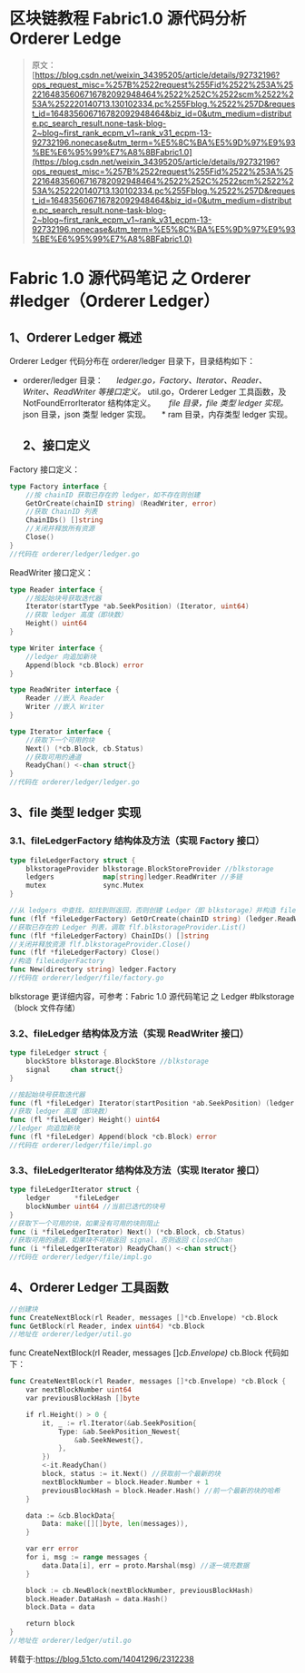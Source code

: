 # 区块链教程 Fabric1.0 源代码分析 Orderer Ledge

> 原文：[https://blog.csdn.net/weixin_34395205/article/details/92732196?ops_request_misc=%257B%2522request%255Fid%2522%253A%2522164835606716782092948464%2522%252C%2522scm%2522%253A%252220140713.130102334.pc%255Fblog.%2522%257D&request_id=164835606716782092948464&biz_id=0&utm_medium=distribute.pc_search_result.none-task-blog-2~blog~first_rank_ecpm_v1~rank_v31_ecpm-13-92732196.nonecase&utm_term=%E5%8C%BA%E5%9D%97%E9%93%BE%E6%95%99%E7%A8%8BFabric1.0](https://blog.csdn.net/weixin_34395205/article/details/92732196?ops_request_misc=%257B%2522request%255Fid%2522%253A%2522164835606716782092948464%2522%252C%2522scm%2522%253A%252220140713.130102334.pc%255Fblog.%2522%257D&request_id=164835606716782092948464&biz_id=0&utm_medium=distribute.pc_search_result.none-task-blog-2~blog~first_rank_ecpm_v1~rank_v31_ecpm-13-92732196.nonecase&utm_term=%E5%8C%BA%E5%9D%97%E9%93%BE%E6%95%99%E7%A8%8BFabric1.0)

# Fabric 1.0 源代码笔记 之 Orderer #ledger（Orderer Ledger）

## 1、Orderer Ledger 概述

Orderer Ledger 代码分布在 orderer/ledger 目录下，目录结构如下：

*   orderer/ledger 目录：
         *ledger.go，Factory、Iterator、Reader、Writer、ReadWriter 等接口定义。* util.go，Orderer Ledger 工具函数，及 NotFoundErrorIterator 结构体定义。
         *file 目录，file 类型 ledger 实现。* json 目录，json 类型 ledger 实现。
        * ram 目录，内存类型 ledger 实现。

    ## 2、接口定义

Factory 接口定义：

```go
type Factory interface {
    //按 chainID 获取已存在的 ledger，如不存在则创建
    GetOrCreate(chainID string) (ReadWriter, error)
    //获取 ChainID 列表
    ChainIDs() []string
    //关闭并释放所有资源
    Close()
}
//代码在 orderer/ledger/ledger.go
```

ReadWriter 接口定义：

```go
type Reader interface {
    //按起始块号获取迭代器
    Iterator(startType *ab.SeekPosition) (Iterator, uint64)
    //获取 ledger 高度（即块数）
    Height() uint64
}

type Writer interface {
    //ledger 向追加新块
    Append(block *cb.Block) error
}

type ReadWriter interface {
    Reader //嵌入 Reader
    Writer //嵌入 Writer
}

type Iterator interface {
    //获取下一个可用的块
    Next() (*cb.Block, cb.Status)
    //获取可用的通道
    ReadyChan() <-chan struct{}
}
//代码在 orderer/ledger/ledger.go
```

## 3、file 类型 ledger 实现

### 3.1、fileLedgerFactory 结构体及方法（实现 Factory 接口）

```go
type fileLedgerFactory struct {
    blkstorageProvider blkstorage.BlockStoreProvider //blkstorage
    ledgers            map[string]ledger.ReadWriter //多链
    mutex              sync.Mutex
}

//从 ledgers 中查找，如找到则返回，否则创建 Ledger（即 blkstorage）并构造 fileLedger
func (flf *fileLedgerFactory) GetOrCreate(chainID string) (ledger.ReadWriter, error)
//获取已存在的 Ledger 列表，调取 flf.blkstorageProvider.List()
func (flf *fileLedgerFactory) ChainIDs() []string
//关闭并释放资源 flf.blkstorageProvider.Close()
func (flf *fileLedgerFactory) Close()
//构造 fileLedgerFactory
func New(directory string) ledger.Factory
//代码在 orderer/ledger/file/factory.go
```

blkstorage 更详细内容，可参考：Fabric 1.0 源代码笔记 之 Ledger #blkstorage（block 文件存储）

### 3.2、fileLedger 结构体及方法（实现 ReadWriter 接口）

```go
type fileLedger struct {
    blockStore blkstorage.BlockStore //blkstorage
    signal     chan struct{}
}

//按起始块号获取迭代器
func (fl *fileLedger) Iterator(startPosition *ab.SeekPosition) (ledger.Iterator, uint64)
//获取 ledger 高度（即块数）
func (fl *fileLedger) Height() uint64
//ledger 向追加新块
func (fl *fileLedger) Append(block *cb.Block) error
//代码在 orderer/ledger/file/impl.go
```

### 3.3、fileLedgerIterator 结构体及方法（实现 Iterator 接口）

```go
type fileLedgerIterator struct {
    ledger      *fileLedger
    blockNumber uint64 //当前已迭代的块号
}
//获取下一个可用的块，如果没有可用的块则阻止
func (i *fileLedgerIterator) Next() (*cb.Block, cb.Status)
//获取可用的通道，如果块不可用返回 signal，否则返回 closedChan
func (i *fileLedgerIterator) ReadyChan() <-chan struct{}
//代码在 orderer/ledger/file/impl.go
```

## 4、Orderer Ledger 工具函数

```go
//创建块
func CreateNextBlock(rl Reader, messages []*cb.Envelope) *cb.Block
func GetBlock(rl Reader, index uint64) *cb.Block
//地址在 orderer/ledger/util.go
```

func CreateNextBlock(rl Reader, messages []*cb.Envelope)* cb.Block 代码如下：

```go
func CreateNextBlock(rl Reader, messages []*cb.Envelope) *cb.Block {
    var nextBlockNumber uint64
    var previousBlockHash []byte

    if rl.Height() > 0 {
        it, _ := rl.Iterator(&ab.SeekPosition{
            Type: &ab.SeekPosition_Newest{
                &ab.SeekNewest{},
            },
        })
        <-it.ReadyChan()
        block, status := it.Next() //获取前一个最新的块
        nextBlockNumber = block.Header.Number + 1
        previousBlockHash = block.Header.Hash() //前一个最新的块的哈希
    }

    data := &cb.BlockData{
        Data: make([][]byte, len(messages)),
    }

    var err error
    for i, msg := range messages {
        data.Data[i], err = proto.Marshal(msg) //逐一填充数据
    }

    block := cb.NewBlock(nextBlockNumber, previousBlockHash)
    block.Header.DataHash = data.Hash()
    block.Data = data

    return block
}
//地址在 orderer/ledger/util.go
```

转载于:https://blog.51cto.com/14041296/2312238
